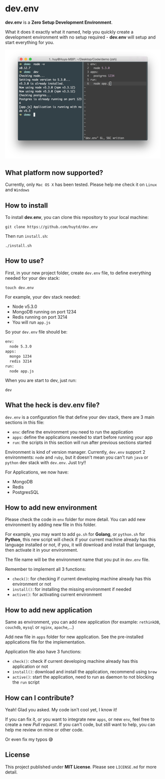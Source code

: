 # dev.env

**dev.env** is a **Zero Setup Development Environment**.

What it does it exactly what it named, help you quickly create a development environment with no setup required - **dev.env** will setup and start everything for you.

![](screenshot.png)

## What platform now supported?
Currently, only `Mac OS X` has been tested. Please help me check it on `Linux` and `Windows`

## How to install

To install **dev.env**, you can clone this repository to your local machine:

```
git clone https://github.com/huytd/dev.env
```

Then run `install.sh`:

```
./install.sh
```

## How to use?

First, in your new project folder, create `dev.env` file, to define everything needed for your dev stack:

```
touch dev.env
```

For example, your dev stack needed:
- Node v5.3.0
- MongoDB running on port 1234
- Redis running on port 3214
- You will run `app.js`

So your `dev.env` file should be:

```
env:
  node 5.3.0
apps:
  mongo 1234
  redis 3214
run:
  node app.js
```

When you are start to dev, just run:

```
dev
```

## What the heck is dev.env file?
`dev.env` is a configuration file that define your dev stack, there are 3 main sections in this file:
- `env`: define the environment you need to run the application
- `apps`: define the applications needed to start before running your app
- `run`: the scripts in this section will run after previous sections started

Environment is kind of version manager. Currently, `dev.env` support 2 environments: `node` and `ruby`, but it doesn't mean you can't run `java` or `python` dev stack with `dev.env`. Just try!!

For Applications, we now have:
- MongoDB
- Redis
- PostgresSQL

## How to add new environment

Please check the code in `env` folder for more detail. You can add new environment by adding new file in this folder.

For example, you may want to add `go.sh` for **Golang**, or `python.sh` for **Python**, this new script will check if your current machine already has this language installed or not, if you, it will download and install that language, then activate it in your environment.

The file name will be the environment name that you put in `dev.env` file.

Remember to implement all 3 functions:
- `check()`: for checking if current developing machine already has this environment or not
- `install()`: for installing the missing environment if needed
- `active()`: for activating current environment

## How to add new application

Same as environment, you can add new application (for example: `rethinkDB`, `couchdb`, `mysql` or `nginx`, `apache`,...)

Add new file in `apps` folder for new application. See the pre-installed applications file for the implementation.

Application file also have 3 functions:
- `check()`: check if current developing machine already has this application or not
- `install()`: download and install the application, recommend using `brew`
- `active()`: start the application, need to run as daemon to not blocking the `run` script

## How can I contribute?

Yeah! Glad you asked. My code isn't cool yet, I know it!

If you can fix it, or you want to integrate new `apps`, or new `env`, feel free to create a new _Pull request_. If you can't code, but still want to help, you can help me review on mine or other code.

Or even fix my typos :sweat_smile:

## License

This project published under **MIT License**. Please see `LICENSE.md` for more detail.
